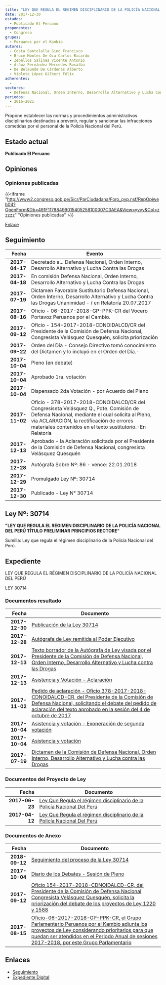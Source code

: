 ```yaml
---
title: "LEY QUE REGULA EL RÉGIMEN DISCIPLINARIO DE LA POLICÍA NACIONAL DEL PERÚ"
date: 2017-12-30
estados: 
  - Publicado El Peruano
proponentes: 
  - Congreso
grupos: 
  - Peruanos por el Kambio
autores: 
  - Costa Santolalla Gino Francisco
  - Bruce Montes De Oca Carlos Ricardo
  - Zeballos Salinas Vicente Antonio
  - Aráoz Fernández Mercedes Rosalba
  - De Belaunde De Cárdenas Alberto
  - Violeta López Gilbert Félix
adherentes: 
  - 
sectores: 
  - Defensa Nacional, Orden Interno, Desarrollo Alternativo y Lucha Contra las Drogas
periodos: 
  - 2016-2021
---
```


Propone establecer las normas y procedimientos administrativos disciplinarios destinados a prevenir, regular y sancionar las infracciones cometidas por el personal de la Policía Nacional del Perú.


## Estado actual

**Publicado El Peruano**

## Opiniones

### Opiniones publicadas

{{<iframe "http://www2.congreso.gob.pe/Sicr/ParCiudadana/Foro_pvp.nsf/RepOpiweb04?OpenForm&Db=491F11788499015405258100007C3AEA&View=yyyy&Col=zzzzz" "Opiniones publicadas" >}}

[Enlace](http://www2.congreso.gob.pe/Sicr/ParCiudadana/Foro_pvp.nsf/RepOpiweb04?OpenForm&Db=491F11788499015405258100007C3AEA&View=yyyy&Col=zzzzz)

## Seguimiento

| Fecha | Evento |
|------:|--------|
| **2017-04-17** | Decretado a... Defensa Nacional, Orden Interno, Desarrollo Alternativo y Lucha Contra las Drogas|
| **2017-04-18** | En comisión Defensa Nacional, Orden Interno, Desarrollo Alternativo y Lucha Contra las Drogas|
| **2017-07-19** | Dictamen Favorable Sustitutorio Defensa Nacional, Orden Interno, Desarrollo Alternativo y Lucha Contra las Drogas Unanimidad - / en Relatoría 20.07.2017|
| **2017-08-16** | Oficio - 06-2017-2018-GP-PPK-CR del Vocero Portavoz Peruanos por el Cambio.|
| **2017-09-12** | Oficio - 154-2017-2018-CDNOIDALCD/CR del Presidente de la Comisión de Defensa Nacional, Congresista Velásquez Quesquén, solicita priorización|
| **2017-09-22** | Orden del Día - Consejo Directivo tomó conocimiento del Dictamen y lo incluyó en el Orden del Día.-|
| **2017-10-04** | Pleno (en debate)|
| **2017-10-04** | Aprobado 1ra. votación|
| **2017-10-04** | Dispensado 2da Votación - por Acuerdo del Pleno|
| **2017-11-02** | Oficio - 378-2017-2018-CDNOIDALCD/CR del Congresiseta Velásquez Q., Pdte. Comisión de Defensa Nacional, mediante el cual solicita al Pleno, vía ACLARACIÓN, la rectificación de errores materiales contenidos en el texto sustitutorio.-En Relatoría|
| **2017-12-13** | Aprobado - la Aclaración solicitada por el Presidente de la Comisión de Defensa Nacional, congresista Velásquez Quesquén|
| **2017-12-28** | Autógrafa Sobre Nº: 86 - vence: 22.01.2018|
| **2017-12-29** | Promulgado Ley Nº: 30714|
| **2017-12-30** | Publicado - Ley N° 30714|

## Ley Nº: 30714

**"LEY QUE REGULA EL RÉGIMEN DISCIPLINARIO DE LA POLICÍA NACIONAL DEL PERÚ TÍTULO PRELIMINAR PRINCIPIOS RECTORE"**

Sumilla: Ley que regula el régimen disciplinario de la Policía Nacional del Perú.


## Expediente

LEY QUE REGULA EL RÉGIMEN DISCIPLINARIO DE LA POLICÍA NACIONAL DEL PERÚ

LEY 30714


### Documentos resultado

| Fecha | Documento |
|------:|--------|
| **2017-12-30** | [Publicación de la Ley 30714](http://www.leyes.congreso.gob.pe/Documentos/2016_2021/ADLP/Normas_Legales/30714-LEY.pdf) |
| **2017-12-28** | [Autógrafa de Ley remitida al Poder Ejecutivo](http://www.leyes.congreso.gob.pe/Documentos/2016_2021/ADLP/Texto_Aprobado/AU0122020171228.pdf) |
| **2017-12-13** | [Texto borrador de la Autógrafa de Ley visada por el Presidente de la Comisión de Defensa Nacional, Orden Interno, Desarrollo Alternativo y Lucha contra las Drogas](http://www.leyes.congreso.gob.pe/Documentos/2016_2021/Texto_Borrador_de_Autografa/BAU0122020171213.pdf) |
| **2017-12-13** | [Asistencia y Votación - Aclaración](http://www.leyes.congreso.gob.pe/Documentos/2016_2021/Asistencia_y_Votacion/Proyectos_de_Ley/AV0122020171213.pdf) |
| **2017-11-02** | [Pedido de aclaración - Oficio 378-2017-2018-CDNOIDALCD-CR, del Presidente de la Comisión de Defensa Nacional, solicitando el debate del pedido de aclaración del texto aprobado en la sesión del 4 de octubre de 2017](http://www.leyes.congreso.gob.pe/Documentos/2016_2021/Oficios/Comisiones_Ordinarias/OFICIO-378-2017-2018-CDNOIDALCD-CR.pdf) |
| **2017-10-04** | [Asistencia y votación - Exoneración de segunda votación](http://www.leyes.congreso.gob.pe/Documentos/2016_2021/Asistencia_y_Votacion/Proyectos_de_Ley/Exoneracion_de_Segunda_Votacion/ESV0122020171004.pdf) |
| **2017-10-04** | [Asistencia y votación](http://www.leyes.congreso.gob.pe/Documentos/2016_2021/Asistencia_y_Votacion/Proyectos_de_Ley/AV0122020171004.pdf) |
| **2017-07-19** | [Dictamen de la Comisión de Defensa Nacional, Orden Interno, Desarrollo Alternativo y Lucha contra las Drogas](http://www.leyes.congreso.gob.pe/Documentos/2016_2021/Dictamenes/Proyectos_de_Ley/01220DC07MAY20170719.pdf) |

### Documentos del Proyecto de Ley

| Fecha | Documento |
|------:|--------|
| **2017-06-23** | [Ley Que Regula el régimen disciplinario de la Policía Nacional Del Perú](http://www.leyes.congreso.gob.pe/Documentos/2016_2021/Proyectos_de_Ley_y_de_Resoluciones_Legislativas/PL0158820170623..pdf) |
| **2017-04-12** | [Ley Que Regula el régimen disciplinario de la Policía Nacional Del Perú](http://www.leyes.congreso.gob.pe/Documentos/2016_2021/Proyectos_de_Ley_y_de_Resoluciones_Legislativas/PL0121920170412.pdf) |

### Documentos de Anexo

| Fecha | Documento |
|------:|--------|
| **2018-09-12** | [Seguimiento del proceso de la Ley 30714](http://www.leyes.congreso.gob.pe/Documentos/2016_2021/Seguimiento_de_Proyectos_de_Ley/01220PL20180912.pdf) |
| **2017-10-04** | [Diario de los Debates - Sesión de Pleno](http://www.leyes.congreso.gob.pe/Documentos/2016_2021/ADLP/Diario_Debates/30714-TDD.pdf) |
| **2017-09-12** | [Oficio 154-2017-2018-CDNOIDALCD-CR, del Presidente de la Comisión de Defensa Nacional Congresista Velásquez Quesquén, solicita la priorización del debate de los proyectos de Ley 1220 y 1588](http://www.leyes.congreso.gob.pe/Documentos/2016_2021/Oficios/Comisiones_Ordinarias/OFICIO-154-2017-2018-CDNOIDALCD-CR.pdf) |
| **2017-08-15** | [Oficio-06-2017-2018-GP-PPK-CR, el Grupo Parlamentario Peruanos por el Kambio adjunta los proyectos de Ley considerando prioritarios para que puedan ser atendidos en el Periodo Anual de sesiones 2017-2018, por este Grupo Parlamentario](http://www.leyes.congreso.gob.pe/Documentos/2016_2021/Oficios/Grupos_Parlamentarios/OFICIO-06-2017-2018-GP-PPK-CR.pdf) |

## Enlaces 

- [Seguimiento](http://www2.congreso.gob.pe/Sicr/TraDocEstProc/CLProLey2016.nsf/f7fff46988ca05b1052578e100829cc7/bc85e95a41b7acc3052581000072b5e0?OpenDocument)
- [Expediente Digital](http://www2.congreso.gob.pehttp://www2.congreso.gob.pe/Sicr/TraDocEstProc/CLProLey2016.nsf/f7fff46988ca05b1052578e100829cc7/bc85e95a41b7acc3052581000072b5e0?OpenDocument&Click=05257FB7005EB655.eb71d0cf91d8294e05256cdf006b5706/$Body/0.1C6C)
